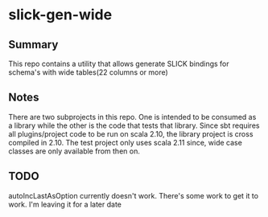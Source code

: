 # slick-gen-wide


## Summary

This repo contains a utility that allows generate SLICK bindings for schema's with wide tables(22 columns or more)

## Notes

There are two subprojects in this repo. One is intended to be consumed as a library while the other is the code that tests that library. Since sbt requires all plugins/project code to be run on scala 2.10, the library project is cross compiled in 2.10. The test project only uses scala 2.11 since, wide case classes are only available from then on.

## TODO

autoIncLastAsOption currently doesn't work. There's some work to get it to work. I'm leaving it for a later date
